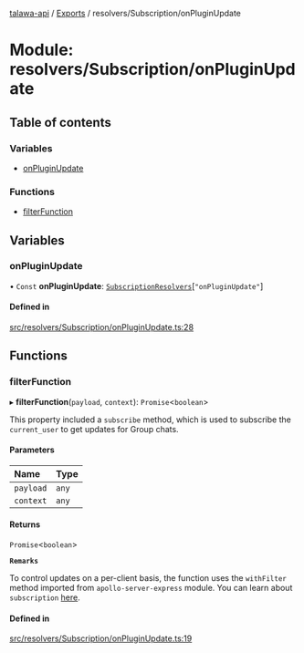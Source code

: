 [talawa-api](../README.md) / [Exports](../modules.md) / resolvers/Subscription/onPluginUpdate

# Module: resolvers/Subscription/onPluginUpdate

## Table of contents

### Variables

- [onPluginUpdate](resolvers_Subscription_onPluginUpdate.md#onpluginupdate)

### Functions

- [filterFunction](resolvers_Subscription_onPluginUpdate.md#filterfunction)

## Variables

### onPluginUpdate

• `Const` **onPluginUpdate**: [`SubscriptionResolvers`](types_generatedGraphQLTypes.md#subscriptionresolvers)[``"onPluginUpdate"``]

#### Defined in

[src/resolvers/Subscription/onPluginUpdate.ts:28](https://github.com/PalisadoesFoundation/talawa-api/blob/b1dd6c9/src/resolvers/Subscription/onPluginUpdate.ts#L28)

## Functions

### filterFunction

▸ **filterFunction**(`payload`, `context`): `Promise`\<`boolean`\>

This property included a `subscribe` method, which is used to
subscribe the `current_user` to get updates for Group chats.

#### Parameters

| Name | Type |
| :------ | :------ |
| `payload` | `any` |
| `context` | `any` |

#### Returns

`Promise`\<`boolean`\>

**`Remarks`**

To control updates on a per-client basis, the function uses the `withFilter`
method imported from `apollo-server-express` module.
You can learn about `subscription` [here](https://www.apollographql.com/docs/apollo-server/data/subscriptions/).

#### Defined in

[src/resolvers/Subscription/onPluginUpdate.ts:19](https://github.com/PalisadoesFoundation/talawa-api/blob/b1dd6c9/src/resolvers/Subscription/onPluginUpdate.ts#L19)
